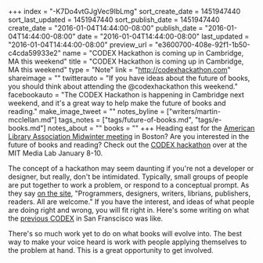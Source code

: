 +++
index = "-K7Do4vtGJgVec9IbLmg"
sort_create_date = 1451947440
sort_last_updated = 1451947440
sort_publish_date = 1451947440
create_date = "2016-01-04T14:44:00-08:00"
publish_date = "2016-01-04T14:44:00-08:00"
date = "2016-01-04T14:44:00-08:00"
last_updated = "2016-01-04T14:44:00-08:00"
preview_url = "e3600700-408e-92f1-1b50-c4cda59933e2"
name = "CODEX Hackathon is coming up in Cambridge, MA this weekend"
title = "CODEX Hackathon is coming up in Cambridge, MA this weekend"
type = "Note"
link = "http://codexhackathon.com"
shareimage = ""
twitterauto = "If you have ideas about the future of books, you should think about attending the @codexhackathon this weekend."
facebookauto = "The CODEX Hackathon is happening in Cambridge next weekend, and it's a great way to help make the future of books and reading."
make_image_tweet = ""
notes_byline = ["writers/martin-mcclellan.md"]
tags_notes = ["tags/future-of-books.md", "tags/e-books.md"]
notes_about = ""
books = ""
+++
Heading east for the [American Library Association Midwinter meeting](http://2016.alamidwinter.org) in Boston? Are you interested in the future of books and reading? Check out the [CODEX hackathon](http://codexhackathon.com) over at the MIT Media Lab January 8-10. 

The concept of a hackathon may seem daunting if you're not a developer or designer, but really, don't be intimidated. Typically, small groups of people are put together to work a problem, or respond to a conceptual prompt. As they say [on the site](http://codexhackathon.com), "Programmers, designers, writers, librians, publishers, readers. All are welcome." If you have the interest, and ideas of what people are doing right and wrong, you will fit right in. Here's some writing on what the [previous CODEX](https://medium.com/codex-hack) in San Franscisco was like.

There's so much work yet to do on what books will evolve into. The best way to make your voice heard is work with people applying themselves to the problem at hand. This is a great opportunity to get involved. 